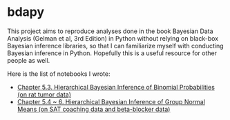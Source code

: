 bdapy
=====

This project aims to reproduce analyses done in the book
Bayesian Data Analysis (Gelman et al, 3rd Edition) in Python
without relying on black-box Bayesian inference libraries,
so that I can familiarize myself with conducting Bayesian inference in Python.
Hopefully this is a useful resource for other people as well.

Here is the list of notebooks I wrote:

* [Chapter 5.3. Hierarchical Bayesian Inference of Binomial Probabilities (on rat tumor data)](http://nbviewer.ipython.org/github/bikestra/bdapy/blob/master/ch5_3_rat_tumor.ipynb)
* [Chapter 5.4 ~ 6. Hierarchical Bayesian Inference of Group Normal Means (on SAT coaching data and beta-blocker data)](http://nbviewer.ipython.org/github/bikestra/bdapy/blob/master/ch5_4-5-6_hierarchical_normal.ipynb)
